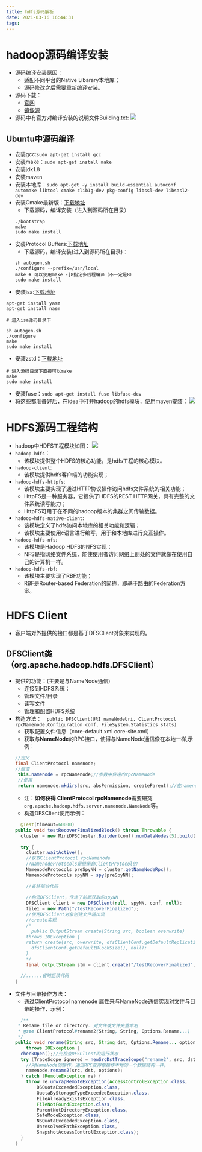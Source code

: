 ```yaml
---
title: hdfs源码解析
date: 2021-03-16 16:44:31
tags:
---
```


# hadoop源码编译安装

* 源码编译安装原因：
  * 适配不同平台的Native Libarary本地库；
  * 源码修改之后需要重新编译安装。
* 源码下载：
  * [官网](https://archive.apache.org/dist/hadoop/common/)
  * [镜像源](http://mirrors.hust.edu.cn/apache/)
* 源码中有官方对编译安装的说明文件Building.txt:
    ![](https://zjpicture.oss-cn-beijing.aliyuncs.com/giteePic/picgo-master/20210316172624.png)

## Ubuntu中源码编译

* 安装gcc:`sudo apt-get install gcc`
* 安装make：`sudo apt-get install make`
* 安装jdk1.8
* 安装maven
* 安装本地库：`sudo apt-get -y install build-essential autoconf automake libtool cmake zlib1g-dev pkg-config libssl-dev libsasl2-dev`
* 安装Cmake最新版：[下载地址](https://cmake.org/download/)
  * 下载源码，编译安装（进入到源码所在目录）
  ```shell
  ./bootstrap
  make
  sudo make install
  ```
* 安装Protocol Buffers:[下载地址](https://github.com/protocolbuffers/protobuf/releases)
  * 下载源码，编译安装(进入到源码所在目录)：
  ```shell
  sh autogen.sh
  ./configure --prefix=/usr/local
  make # 可以使用make -j8指定多线程编译（不一定是8）
  sudo make install
  ```
<!-- * 安装snappy：[下载地址](https://github.com/KnpLabs/snappy/releases/tag/v1.2.1)
  * 下载源码，编译安装（进入到源码所在目录）
  ```shell
  ./configure
  make
  sudo make install
  ``` -->
* 安装isa:[下载地址](https://github.com/intel/isa-l/releases)
```shell
apt-get install yasm
apt-get install nasm

# 进入isa源码目录下

sh autogen.sh
./configure
make 
sudo make install
```
* 安装zstd：[下载地址](https://github.com/facebook/zstd/releases)
```shell
# 进入源码目录下直接可以make
make
sudo make install
```
* 安装fuse：`sudo apt-get install fuse libfuse-dev`
* 将这些都准备好后，在idea中打开hadoop的hdfs模块，使用maven安装：
![](https://zjpicture.oss-cn-beijing.aliyuncs.com/giteePic/picgo-master/20210317005112.png)

# HDFS源码工程结构

* hadoop中HDFS工程模块如图：
    ![](https://zjpicture.oss-cn-beijing.aliyuncs.com/giteePic/picgo-master/20210316215444.png)
* `hadoop-hdfs`：
  * 该模块提供整个HDFS的核心功能，是hdfs工程的核心模块。
* `hadoop-client`:
  * 该模块提供hdfs客户端的功能实现；
* `hadoop-hdfs-httpfs`:
  * 该模块主要实现了通过HTTP协议操作访问hdfs文件系统的相关功能；
  * HttpFS是一种服务器，它提供了HDFS的REST HTTP网关，具有完整的文件系统读写能力；
  * HttpFS可用于在不同的hadoop版本的集群之间传输数据。
* `hadoop=hdfs-native-client`:
  * 该模块定义了hdfs访问本地库的相关功能和逻辑；
  * 该模块主要使用c语言进行编写，用于和本地库进行交互操作。
* `hadoop-hdfs-nfs`:
  * 该模块是Hadoop HDFS的NFS实现；
  * NFS是指网络文件系统，能使使用者访问网络上别处的文件就像在使用自己的计算机一样。
* `hadoop-hdfs-rbf`:
  * 该模块主要实现了RBF功能；
  * RBF是Router-based Federation的简称，即基于路由的Federation方案。

# HDFS Client

* 客户端对外提供的接口都是基于DFSClient对象来实现的。

## DFSClient类（org.apache.hadoop.hdfs.DFSClient）

* 提供的功能：(主要是与NameNode通信)
  * 连接到HDFS系统；
  * 管理文件/目录
  * 读写文件
  * 管理和配置HDFS系统
* 构造方法：`  public DFSClient(URI nameNodeUri, ClientProtocol rpcNamenode,Configuration conf, FileSystem.Statistics stats)` 
  * 获取配置文件信息（core-default.xml core-site.xml）
  * 获取与**NameNode**的RPC接口，使得与NameNode通信像在本地一样,示例：
  ```java
  //定义
  final ClientProtocol namenode;
  //赋值
   this.namenode = rpcNamenode;//参数中传递的rpcNameNode
   //使用
   return namenode.mkdirs(src, absPermission, createParent);//在namenode中创建新文件夹
   ```
   * 注：**如何获得 ClientProtocol rpcNamenode**需要研究`org.apache.hadoop.hdfs.server.namenode.NameNode`等。
   * 构造DFSClient使用示例：
  ```java
    @Test(timeout=60000)
  public void testRecoverFinalizedBlock() throws Throwable {
    cluster = new MiniDFSCluster.Builder(conf).numDataNodes(5).build();
 
    try {
      cluster.waitActive();
      //获取ClientProtocol rpcNamenode
      //NamenodeProtocols是继承自ClientProtocol的
      NamenodeProtocols preSpyNN = cluster.getNameNodeRpc();
      NamenodeProtocols spyNN = spy(preSpyNN);
 
      //省略部分代码
 
      //构造DFSClient，传递了前面获取的spyNN
      DFSClient client = new DFSClient(null, spyNN, conf, null);
      file1 = new Path("/testRecoverFinalized");
      //使用DFSClient对象创建文件输出流
      //create实现
      /*
        public OutputStream create(String src, boolean overwrite)
      throws IOException {
      return create(src, overwrite, dfsClientConf.getDefaultReplication(),
        dfsClientConf.getDefaultBlockSize(), null);
      }
      */
      final OutputStream stm = client.create("/testRecoverFinalized", true);

    //......省略后续代码
  }
  ```
* 文件与目录操作方法：
  * 通过ClientProtocol namenode 属性来与NameNode通信实现对文件与目录的操作，示例：
  ```java
    /**
   * Rename file or directory. 对文件或文件夹重命名
   * @see ClientProtocol#rename2(String, String, Options.Rename...)
   */
  public void rename(String src, String dst, Options.Rename... options)
      throws IOException {
    checkOpen();//先检查DFSClient的运行状态
    try (TraceScope ignored = newSrcDstTraceScope("rename2", src, dst)) {
      //对NameNode的操作，通过RPC变得像操作本地的一个数据结构一样。
      namenode.rename2(src, dst, options);
    } catch (RemoteException re) {
      throw re.unwrapRemoteException(AccessControlException.class,
          DSQuotaExceededException.class,
          QuotaByStorageTypeExceededException.class,
          FileAlreadyExistsException.class,
          FileNotFoundException.class,
          ParentNotDirectoryException.class,
          SafeModeException.class,
          NSQuotaExceededException.class,
          UnresolvedPathException.class,
          SnapshotAccessControlException.class);
    }
  }
  ```